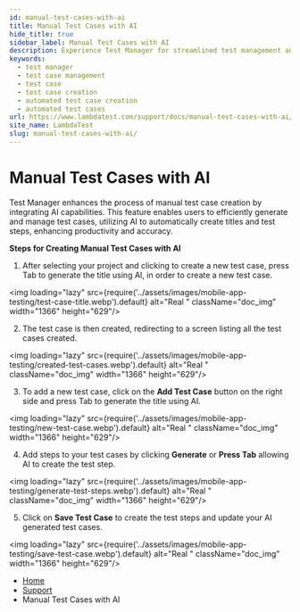 ```yaml
---
id: manual-test-cases-with-ai
title: Manual Test Cases with AI
hide_title: true
sidebar_label: Manual Test Cases with AI
description: Experience Test Manager for streamlined test management and real-time testing. Elevate your testing efficiency with various features and insights.
keywords:
  - test manager
  - test case management 
  - test case
  - test case creation
  - automated test case creation
  - automated test cases
url: https://www.lambdatest.com/support/docs/manual-test-cases-with-ai/
site_name: LambdaTest
slug: manual-test-cases-with-ai/
---
```


<script type="application/ld+json"
      dangerouslySetInnerHTML={{ __html: JSON.stringify({
       "@context": "https://schema.org",
        "@type": "BreadcrumbList",
        "itemListElement": [{
          "@type": "ListItem",
          "position": 1,
          "name": "LambdaTest",
          "item": "https://www.lambdatest.com"
        },{
          "@type": "ListItem",
          "position": 2,
          "name": "Support",
          "item": "https://www.lambdatest.com/support/docs/"
        },{
          "@type": "ListItem",
          "position": 3,
          "name": "Manual Test Cases with AI",
          "item": "https://www.lambdatest.com/support/docs/manual-test-cases-with-ai/"
        }]
      })
    }}
></script>

# Manual Test Cases with AI

Test Manager enhances the process of manual test case creation by integrating AI capabilities. This feature enables users to efficiently generate and manage test cases, utilizing AI to automatically create titles and test steps, enhancing productivity and accuracy. 

**Steps for Creating Manual Test Cases with AI**

1. After selecting your project and clicking to create a new test case, press Tab to generate the title using AI, in order to create a new test case. 

<img loading="lazy" src={require('../assets/images/mobile-app-testing/test-case-title.webp').default} alt="Real "  className="doc_img" width="1366" height="629"/>

2. The test case is then created, redirecting to a screen listing all the test cases created. 

<img loading="lazy" src={require('../assets/images/mobile-app-testing/created-test-cases.webp').default} alt="Real "  className="doc_img" width="1366" height="629"/>

3. To add a new test case, click on the **Add Test Case** button on the right side and press Tab to generate the title using AI.

<img loading="lazy" src={require('../assets/images/mobile-app-testing/new-test-case.webp').default} alt="Real "  className="doc_img" width="1366" height="629"/>

4. Add steps to your test cases by clicking **Generate** or **Press Tab** allowing AI to create the test step.

<img loading="lazy" src={require('../assets/images/mobile-app-testing/generate-test-steps.webp').default} alt="Real "  className="doc_img" width="1366" height="629"/>

5. Click on **Save Test Case** to create the test steps and update your AI generated test cases. 

<img loading="lazy" src={require('../assets/images/mobile-app-testing/save-test-case.webp').default} alt="Real "  className="doc_img" width="1366" height="629"/>



<nav aria-label="breadcrumbs">
  <ul className="breadcrumbs">
    <li className="breadcrumbs__item">
      <a className="breadcrumbs__link" href="https://www.lambdatest.com">
        Home
      </a>
    </li>
    <li className="breadcrumbs__item">
      <a className="breadcrumbs__link" target="_self" href="https://www.lambdatest.com/support/docs/">
        Support
      </a>
    </li>
    <li className="breadcrumbs__item breadcrumbs__item--active">
      <span className="breadcrumbs__link">
       Manual Test Cases with AI
      </span>
    </li>
  </ul>
</nav>